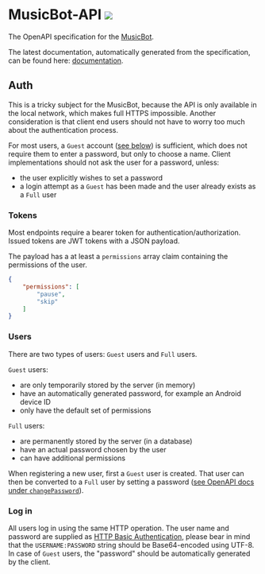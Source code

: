 # MusicBot-API ![](https://img.shields.io/github/release-pre/bjoernpetersen/musicbot-api.svg?style=flat)

The OpenAPI specification for the [MusicBot](https://github.com/BjoernPetersen/MusicBot).

The latest documentation, automatically generated from the specification, can be found here: [documentation](https://felixgail.github.io/CircleCIArtifactProvider/index.html?vcs-type=github&user=BjoernPetersen&project=MusicBot-API&build=latest&branch=master&filter=successful&path=docs/index.html&token=46dc7aefa69e32721cbdf9ec6e74645f52055c13).

## Auth

This is a tricky subject for the MusicBot, because the API is only available in the
local network, which makes full HTTPS impossible. Another consideration is that
client end users should not have to worry too much about the authentication process.

For most users, a `Guest` account ([see below](#users)) is sufficient, which does not
require them to enter a password, but only to choose a name.
Client implementations should not ask the user for a password, unless:

- the user explicitly wishes to set a password
- a login attempt as a `Guest` has been made and the user already exists as a `Full` user

### Tokens

Most endpoints require a bearer token for authentication/authorization.
Issued tokens are JWT tokens with a JSON payload.

The payload has a at least a `permissions` array claim containing the permissions of the user.

```json
{
    "permissions": [
        "pause",
        "skip"
    ]
}
```

### Users

There are two types of users: `Guest` users and `Full` users.

`Guest` users:

- are only temporarily stored by the server (in memory)
- have an automatically generated password, for example an Android device ID
- only have the default set of permissions

`Full` users:

- are permanently stored by the server (in a database)
- have an actual password chosen by the user
- can have additional permissions

When registering a new user, first a `Guest` user is created.
That user can then be converted to a `Full` user by setting a password ([see OpenAPI docs under `changePassword`](#musicbot-api-)).

### Log in

All users log in using the same HTTP operation. The user name and password are supplied as [HTTP
Basic Authentication](https://en.wikipedia.org/wiki/Basic_access_authentication#Client_side), please
bear in mind that the `USERNAME:PASSWORD` string should be Base64-encoded using UTF-8.
In case of `Guest` users, the "password" should be automatically generated by the client.
